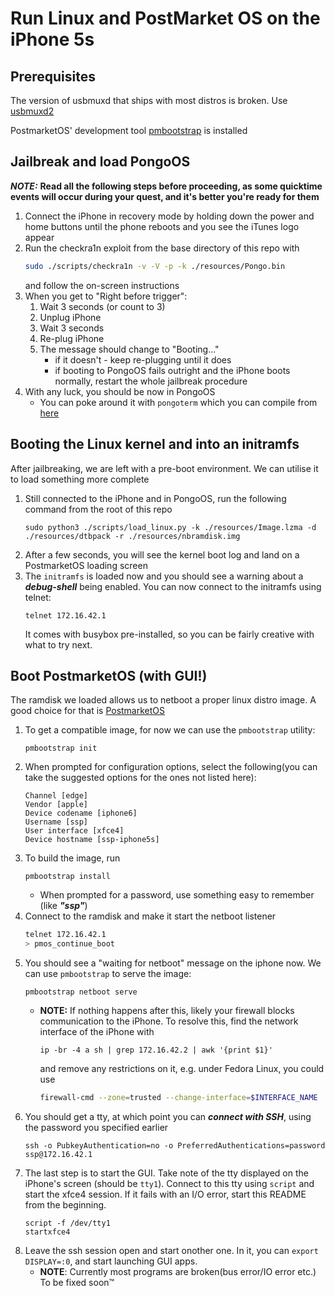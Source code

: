 # Run Linux and PostMarket OS on the iPhone 5s

## Prerequisites

The version of usbmuxd that ships with most distros is broken. Use [usbmuxd2](https://github.com/tihmstar/usbmuxd2)

PostmarketOS' development tool [pmbootstrap](https://wiki.postmarketos.org/wiki/Pmbootstrap) is installed

## Jailbreak and load PongoOS

***NOTE:*** **Read all the following steps before proceeding, as some quicktime events will occur during your quest, and it's better you're ready for them**

1. Connect the iPhone in recovery mode by holding down the power and home buttons until the phone reboots and you see the iTunes logo appear
2. Run the checkra1n exploit from the base directory of this repo with
    ```sh
    sudo ./scripts/checkra1n -v -V -p -k ./resources/Pongo.bin
    ```
    and follow the on-screen instructions
3. When you get to "Right before trigger":
   1. Wait 3 seconds (or count to 3)
   2. Unplug iPhone
   3. Wait 3 seconds
   4. Re-plug iPhone
   5. The message should change to "Booting..."
        - if it doesn't - keep re-plugging until it does
        - if booting to PongoOS fails outright and the iPhone boots normally, restart the whole jailbreak procedure
4. With any luck, you should be now in PongoOS
   - You can poke around it with `pongoterm` which you can compile from [here](https://gitlab.inf.ethz.ch/PRV-SHINDE/theses/ma-theses/ma-2022/221114_lyubomir_kyorovski/iphone-5s/pongoos-5s/-/tree/master/scripts)

## Booting the Linux kernel and into an initramfs

After jailbreaking, we are left with a pre-boot environment. We can utilise it to load something more complete

1. Still connected to the iPhone and in PongoOS, run the following command from the root of this repo
    ```
    sudo python3 ./scripts/load_linux.py -k ./resources/Image.lzma -d ./resources/dtbpack -r ./resources/nbramdisk.img
    ```
2. After a few seconds, you will see the kernel boot log and land on a PostmarketOS loading screen
3. The `initramfs` is loaded now and you should see a warning about a ***debug-shell*** being enabled. You can now connect to the initramfs using telnet:
   ```
   telnet 172.16.42.1
   ```
    It comes with busybox pre-installed, so you can be fairly creative with what to try next.

## Boot PostmarketOS (with GUI!)

The ramdisk we loaded allows us to netboot a proper linux distro image. A good choice for that is [PostmarketOS](https://postmarketos.org/)

1. To get a compatible image, for now we can use the `pmbootstrap` utility:
    ```
    pmbootstrap init
    ```
2. When prompted for configuration options, select the following(you can take the suggested options for the ones not listed here):
    ```
    Channel [edge]
    Vendor [apple]
    Device codename [iphone6]
    Username [ssp]
    User interface [xfce4]
    Device hostname [ssp-iphone5s]
    ```
3. To build the image, run
    ```
    pmbootstrap install
    ```
    - When prompted for a password, use something easy to remember (like ***"ssp"***)
4. Connect to the ramdisk and make it start the netboot listener
    ```sh
    telnet 172.16.42.1
    > pmos_continue_boot
    ```
5. You should see a "waiting for netboot" message on the iphone now. We can use `pmbootstrap` to serve the image:
   ```
   pmbootstrap netboot serve
   ```
   - **NOTE:** If nothing happens after this, likely your firewall blocks communication to the iPhone. To resolve this, find the network interface of the iPhone with
     ```
     ip -br -4 a sh | grep 172.16.42.2 | awk '{print $1}'
     ```
     and remove any restrictions on it, e.g. under Fedora Linux, you could use
     ```sh
     firewall-cmd --zone=trusted --change-interface=$INTERFACE_NAME
     ```
6. You should get a tty, at which point you can ***connect with SSH***, using the password you specified earlier
    ```
    ssh -o PubkeyAuthentication=no -o PreferredAuthentications=password ssp@172.16.42.1
    ```
7. The last step is to start the GUI. Take note of the tty displayed on the iPhone's screen (should be `tty1`). Connect to this tty using `script` and start the xfce4 session. If it fails with an I/O error, start this README from the beginning.
    ```
    script -f /dev/tty1
    startxfce4
    ```
8. Leave the ssh session open and start onother one. In it, you can `export DISPLAY=:0`, and start launching GUI apps.
    - **NOTE**: Currently most programs are broken(bus error/IO error etc.) To be fixed soon&trade;
